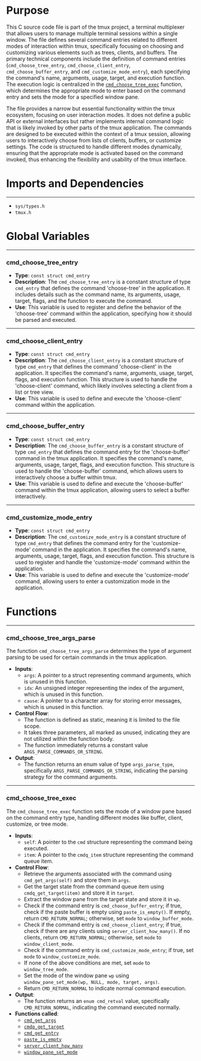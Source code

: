 # Purpose
This C source code file is part of the tmux project, a terminal multiplexer that allows users to manage multiple terminal sessions within a single window. The file defines several command entries related to different modes of interaction within tmux, specifically focusing on choosing and customizing various elements such as trees, clients, and buffers. The primary technical components include the definition of command entries (`cmd_choose_tree_entry`, `cmd_choose_client_entry`, `cmd_choose_buffer_entry`, and `cmd_customize_mode_entry`), each specifying the command's name, arguments, usage, target, and execution function. The execution logic is centralized in the [`cmd_choose_tree_exec`](#cmd_choose_tree_exec) function, which determines the appropriate mode to enter based on the command entry and sets the mode for a specified window pane.

The file provides a narrow but essential functionality within the tmux ecosystem, focusing on user interaction modes. It does not define a public API or external interfaces but rather implements internal command logic that is likely invoked by other parts of the tmux application. The commands are designed to be executed within the context of a tmux session, allowing users to interactively choose from lists of clients, buffers, or customize settings. The code is structured to handle different modes dynamically, ensuring that the appropriate mode is activated based on the command invoked, thus enhancing the flexibility and usability of the tmux interface.
# Imports and Dependencies

---
- `sys/types.h`
- `tmux.h`


# Global Variables

---
### cmd_choose_tree_entry
- **Type**: `const struct cmd_entry`
- **Description**: The `cmd_choose_tree_entry` is a constant structure of type `cmd_entry` that defines the command 'choose-tree' in the application. It includes details such as the command name, its arguments, usage, target, flags, and the function to execute the command.
- **Use**: This variable is used to register and define the behavior of the 'choose-tree' command within the application, specifying how it should be parsed and executed.


---
### cmd_choose_client_entry
- **Type**: ``const struct cmd_entry``
- **Description**: The `cmd_choose_client_entry` is a constant structure of type `cmd_entry` that defines the command 'choose-client' in the application. It specifies the command's name, arguments, usage, target, flags, and execution function. This structure is used to handle the 'choose-client' command, which likely involves selecting a client from a list or tree view.
- **Use**: This variable is used to define and execute the 'choose-client' command within the application.


---
### cmd_choose_buffer_entry
- **Type**: `const struct cmd_entry`
- **Description**: The `cmd_choose_buffer_entry` is a constant structure of type `cmd_entry` that defines the command entry for the 'choose-buffer' command in the tmux application. It specifies the command's name, arguments, usage, target, flags, and execution function. This structure is used to handle the 'choose-buffer' command, which allows users to interactively choose a buffer within tmux.
- **Use**: This variable is used to define and execute the 'choose-buffer' command within the tmux application, allowing users to select a buffer interactively.


---
### cmd_customize_mode_entry
- **Type**: `const struct cmd_entry`
- **Description**: The `cmd_customize_mode_entry` is a constant structure of type `cmd_entry` that defines the command entry for the 'customize-mode' command in the application. It specifies the command's name, arguments, usage, target, flags, and execution function. This structure is used to register and handle the 'customize-mode' command within the application.
- **Use**: This variable is used to define and execute the 'customize-mode' command, allowing users to enter a customization mode in the application.


# Functions

---
### cmd_choose_tree_args_parse<!-- {{#callable:cmd_choose_tree_args_parse}} -->
The function `cmd_choose_tree_args_parse` determines the type of argument parsing to be used for certain commands in the tmux application.
- **Inputs**:
    - `args`: A pointer to a struct representing command arguments, which is unused in this function.
    - `idx`: An unsigned integer representing the index of the argument, which is unused in this function.
    - `cause`: A pointer to a character array for storing error messages, which is unused in this function.
- **Control Flow**:
    - The function is defined as static, meaning it is limited to the file scope.
    - It takes three parameters, all marked as unused, indicating they are not utilized within the function body.
    - The function immediately returns a constant value `ARGS_PARSE_COMMANDS_OR_STRING`.
- **Output**:
    - The function returns an enum value of type `args_parse_type`, specifically `ARGS_PARSE_COMMANDS_OR_STRING`, indicating the parsing strategy for the command arguments.


---
### cmd_choose_tree_exec<!-- {{#callable:cmd_choose_tree_exec}} -->
The `cmd_choose_tree_exec` function sets the mode of a window pane based on the command entry type, handling different modes like buffer, client, customize, or tree mode.
- **Inputs**:
    - `self`: A pointer to the `cmd` structure representing the command being executed.
    - `item`: A pointer to the `cmdq_item` structure representing the command queue item.
- **Control Flow**:
    - Retrieve the arguments associated with the command using `cmd_get_args(self)` and store them in `args`.
    - Get the target state from the command queue item using `cmdq_get_target(item)` and store it in `target`.
    - Extract the window pane from the target state and store it in `wp`.
    - Check if the command entry is `cmd_choose_buffer_entry`; if true, check if the paste buffer is empty using `paste_is_empty()`. If empty, return `CMD_RETURN_NORMAL`; otherwise, set `mode` to `window_buffer_mode`.
    - Check if the command entry is `cmd_choose_client_entry`; if true, check if there are any clients using `server_client_how_many()`. If no clients, return `CMD_RETURN_NORMAL`; otherwise, set `mode` to `window_client_mode`.
    - Check if the command entry is `cmd_customize_mode_entry`; if true, set `mode` to `window_customize_mode`.
    - If none of the above conditions are met, set `mode` to `window_tree_mode`.
    - Set the mode of the window pane `wp` using `window_pane_set_mode(wp, NULL, mode, target, args)`.
    - Return `CMD_RETURN_NORMAL` to indicate normal command execution.
- **Output**:
    - The function returns an `enum cmd_retval` value, specifically `CMD_RETURN_NORMAL`, indicating the command executed normally.
- **Functions called**:
    - [`cmd_get_args`](cmd.c.driver.md#cmd_get_args)
    - [`cmdq_get_target`](cmd-queue.c.driver.md#cmdq_get_target)
    - [`cmd_get_entry`](cmd.c.driver.md#cmd_get_entry)
    - [`paste_is_empty`](paste.c.driver.md#paste_is_empty)
    - [`server_client_how_many`](server-client.c.driver.md#server_client_how_many)
    - [`window_pane_set_mode`](window.c.driver.md#window_pane_set_mode)



